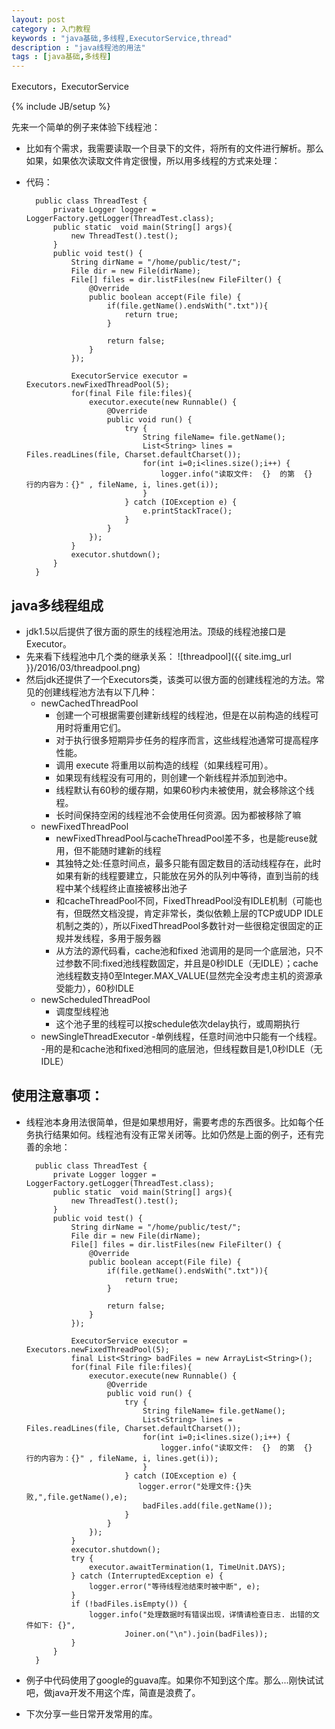 ```yaml
---
layout: post
category : 入门教程 
keywords : "java基础,多线程,ExecutorService,thread"
description : "java线程池的用法"
tags : [java基础,多线程]
---
```


Executors，ExecutorService
<!--break-->

{% include JB/setup %}

先来一个简单的例子来体验下线程池：

- 比如有个需求，我需要读取一个目录下的文件，将所有的文件进行解析。那么如果，如果依次读取文件肯定很慢，所以用多线程的方式来处理：

- 代码：

        public class ThreadTest {
            private Logger logger = LoggerFactory.getLogger(ThreadTest.class);
            public static  void main(String[] args){
                new ThreadTest().test();
            }
            public void test() {
                String dirName = "/home/public/test/";
                File dir = new File(dirName);
                File[] files = dir.listFiles(new FileFilter() {
                    @Override
                    public boolean accept(File file) {
                        if(file.getName().endsWith(".txt")){
                            return true;
                        }
        
                        return false;
                    }
                });
        
                ExecutorService executor = Executors.newFixedThreadPool(5);
                for(final File file:files){
                    executor.execute(new Runnable() {
                        @Override
                        public void run() {
                            try {
                                String fileName= file.getName();
                                List<String> lines = Files.readLines(file, Charset.defaultCharset());
                                for(int i=0;i<lines.size();i++) {
                                    logger.info("读取文件:  {}  的第  {}  行的内容为：{}" , fileName, i, lines.get(i));
                                }
                            } catch (IOException e) {
                                e.printStackTrace();
                            }
                        }
                    });
                }
                executor.shutdown();
            }
        }
        
## java多线程组成

- jdk1.5以后提供了很方面的原生的线程池用法。顶级的线程池接口是Executor。
- 先来看下线程池中几个类的继承关系：
    ![threadpool]({{ site.img_url }}/2016/03/threadpool.png)
- 然后jdk还提供了一个Executors类，该类可以很方面的创建线程池的方法。常见的创建线程池方法有以下几种：
    - newCachedThreadPool
        - 创建一个可根据需要创建新线程的线程池，但是在以前构造的线程可用时将重用它们。
        - 对于执行很多短期异步任务的程序而言，这些线程池通常可提高程序性能。
        - 调用 execute 将重用以前构造的线程（如果线程可用）。
        - 如果现有线程没有可用的，则创建一个新线程并添加到池中。
        - 线程默认有60秒的缓存期，如果60秒内未被使用，就会移除这个线程。
        - 长时间保持空闲的线程池不会使用任何资源。因为都被移除了嘛
    - newFixedThreadPool
        - newFixedThreadPool与cacheThreadPool差不多，也是能reuse就用，但不能随时建新的线程
        - 其独特之处:任意时间点，最多只能有固定数目的活动线程存在，此时如果有新的线程要建立，只能放在另外的队列中等待，直到当前的线程中某个线程终止直接被移出池子
        - 和cacheThreadPool不同，FixedThreadPool没有IDLE机制（可能也有，但既然文档没提，肯定非常长，类似依赖上层的TCP或UDP IDLE机制之类的），所以FixedThreadPool多数针对一些很稳定很固定的正规并发线程，多用于服务器
        - 从方法的源代码看，cache池和fixed 池调用的是同一个底层池，只不过参数不同:fixed池线程数固定，并且是0秒IDLE（无IDLE）；cache池线程数支持0至Integer.MAX_VALUE(显然完全没考虑主机的资源承受能力），60秒IDLE 
    - newScheduledThreadPool
        - 调度型线程池
        - 这个池子里的线程可以按schedule依次delay执行，或周期执行
    - newSingleThreadExecutor
        -单例线程，任意时间池中只能有一个线程。
        -用的是和cache池和fixed池相同的底层池，但线程数目是1,0秒IDLE（无IDLE）

## 使用注意事项：

- 线程池本身用法很简单，但是如果想用好，需要考虑的东西很多。比如每个任务执行结果如何。线程池有没有正常关闭等。比如仍然是上面的例子，还有完善的余地：

        public class ThreadTest {
            private Logger logger = LoggerFactory.getLogger(ThreadTest.class);
            public static  void main(String[] args){
                new ThreadTest().test();
            }
            public void test() {
                String dirName = "/home/public/test/";
                File dir = new File(dirName);
                File[] files = dir.listFiles(new FileFilter() {
                    @Override
                    public boolean accept(File file) {
                        if(file.getName().endsWith(".txt")){
                            return true;
                        }
        
                        return false;
                    }
                });
        
                ExecutorService executor = Executors.newFixedThreadPool(5);
                final List<String> badFiles = new ArrayList<String>();
                for(final File file:files){
                    executor.execute(new Runnable() {
                        @Override
                        public void run() {
                            try {
                                String fileName= file.getName();
                                List<String> lines = Files.readLines(file, Charset.defaultCharset());
                                for(int i=0;i<lines.size();i++) {
                                    logger.info("读取文件:  {}  的第  {}  行的内容为：{}" , fileName, i, lines.get(i));
                                }
                            } catch (IOException e) {
                               logger.error("处理文件:{}失败,",file.getName(),e);
                                badFiles.add(file.getName());
                            }
                        }
                    });
                }
                executor.shutdown();
                try {
                    executor.awaitTermination(1, TimeUnit.DAYS);
                } catch (InterruptedException e) {
                    logger.error("等待线程池结束时被中断", e);
                }
                if (!badFiles.isEmpty()) {
                    logger.info("处理数据时有错误出现，详情请检查日志. 出错的文件如下: {}",
                            Joiner.on("\n").join(badFiles));
                }
            }
        }
        

- 例子中代码使用了google的guava库。如果你不知到这个库。那么...刚快试试吧，做java开发不用这个库，简直是浪费了。
- 下次分享一些日常开发常用的库。